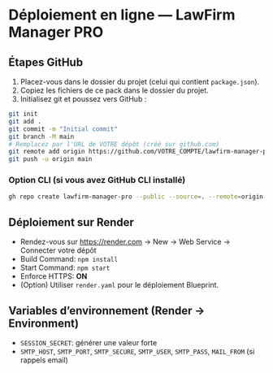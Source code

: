 # Déploiement en ligne — LawFirm Manager PRO

## Étapes GitHub
1. Placez-vous dans le dossier du projet (celui qui contient `package.json`).
2. Copiez les fichiers de ce pack dans le dossier du projet.
3. Initialisez git et poussez vers GitHub :

```bash
git init
git add .
git commit -m "Initial commit"
git branch -M main
# Remplacez par l'URL de VOTRE dépôt (créé sur github.com)
git remote add origin https://github.com/VOTRE_COMPTE/lawfirm-manager-pro.git
git push -u origin main
```

### Option CLI (si vous avez GitHub CLI installé)
```bash
gh repo create lawfirm-manager-pro --public --source=. --remote=origin --push
```

## Déploiement sur Render
- Rendez-vous sur https://render.com → New → Web Service → Connecter votre dépôt
- Build Command: `npm install`
- Start Command: `npm start`
- Enforce HTTPS: **ON**
- (Option) Utiliser `render.yaml` pour le déploiement Blueprint.

## Variables d’environnement (Render → Environment)
- `SESSION_SECRET`: générer une valeur forte
- `SMTP_HOST`, `SMTP_PORT`, `SMTP_SECURE`, `SMTP_USER`, `SMTP_PASS`, `MAIL_FROM` (si rappels email)
